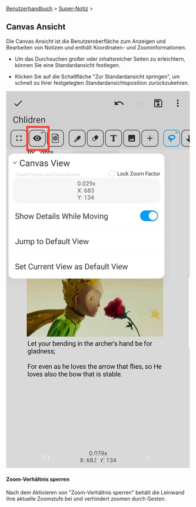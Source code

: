 [Benutzerhandbuch](/dragonnest/drawnote/manual/en) > [Super-Notiz](/dragonnest/drawnote/manual/en/super_note) >

Canvas Ansicht
---
Die Canvas Ansicht ist die Benutzeroberfläche zum Anzeigen und Bearbeiten von Notizen und enthält Koordinaten- und Zoominformationen.

- Um das Durchsuchen großer oder inhaltsreicher Seiten zu erleichtern, können Sie eine Standardansicht festlegen.

- Klicken Sie auf die Schaltfläche "Zur Standardansicht springen", um schnell zu Ihrer festgelegten Standardansichtsposition zurückzukehren.

![](imgs/canvas_view1.png)

#### Zoom-Verhältnis sperren
Nach dem Aktivieren von "Zoom-Verhältnis sperren" behält die Leinwand ihre aktuelle Zoomstufe bei und verhindert zoomen durch Gesten.